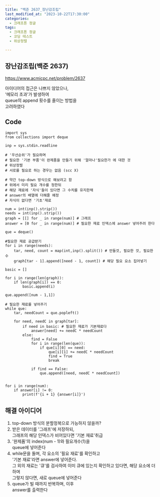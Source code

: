 ```yaml
---
title: "백준 2637_장난감조립"
last_modified_at: "2023-10-22T17:30:00"
categories:
  - 크래프톤 정글
tags:
  - 크래프톤 정글
  - 코딩 테스트
  - 위상정렬

---
```


## 장난감조립(백준 2637)
  <https://www.acmicpc.net/problem/2637>

  아이디어의 접근은 나쁘지 않았으나,<br>
  '메모리 초과'가 발생하여<br>
  queue의 append 횟수를 줄이는 방법을<br>
  고려하였다
  
  
## Code
```
import sys
from collections import deque

inp = sys.stdin.readline

# '우선순위'가 필요하며
# 필요한 '기본 부품'이 완제품을 만들기 위해 '얼마나'필요한가 에 대한 것
# 위상정렬
# 서로를 필요로 하는 경우는 없음 (scc X)

# 약간 top-down 방식으로 해보려고 함
# 위에서 미리 필요 개수를 정한뒤
# 해당 재료에 '자식'들이 있다면 그 수치를 유지한채 
# answer의 배열에 더해줄 예정
# 자식이 없다면 '기초'재료

num = int(inp().strip())
needs = int(inp().strip())
graph = [[] for _ in range(num)] # 그래프
answer = [0 for _ in range(num)] # 필요한 재료 인덱스에 answer 넣어주려 한다

que = deque()

#필요한 재료 공급받기
for i in range(needs):
    tar, need, count = map(int,inp().split()) # 만들것, 필요한 것, 필요한 수
    graph[tar - 1].append([need - 1, count]) # 해당 필요 요소 집어넣기

basic = []

for i in range(len(graph)):
    if len(graph[i]) == 0:
        basic.append(i)

que.append([num - 1,1])

# 필요한 재료를 넣어주기
while que:
    tar, needCount = que.popleft()
    
    for need, needC in graph[tar]:
        if need in basic: # 필요한 재료가 기본재료다
            answer[need] += needC * needCount
        else:
            find = False
            for i in range(len(que)):
                if que[i][0] == need:
                    que[i][1] += needC * needCount
                    find = True
                    break

            if find == False:
                que.append([need, needC * needCount])
    

for i in range(num):
    if answer[i] != 0:
        print(f'{i + 1} {answer[i]}')
```

## 해결 아이디어
  1. top-down 방식의 분할정복으로 가능하지 않을까?
  2. 받은 데이터를 '그래프'에 저장하되,<br>
    그래프의 해당 인덱스가 비어있다면 '기본 재료'취급<br>
  3. '완제품'의 index(num - 1)와 필요개수(1)을<br>
  queue에 넣어준다
  4. while문을 돌며, 각 요소의 '필요 재료'를 확인하고<br>
  '기본 재료'라면 answer에 넣어준다.<br>
  그 외의 재료는 '큐'를 검사하여 이미 큐에 있는지 확인하고 있다면, 해당 요소에 더하며<br>
  그렇지 않다면, 새로 queue에 넣어준다<br>
  5. queue가 빌 때까지 반복하며, 이후<br>
  answer를 출력한다

